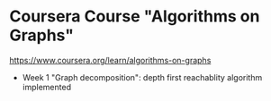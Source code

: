 # Coursera Course "Algorithms on Graphs"

https://www.coursera.org/learn/algorithms-on-graphs

- Week 1 "Graph decomposition": depth first reachablity algorithm implemented